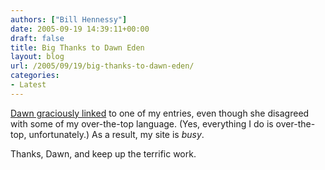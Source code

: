 ```yaml
---
authors: ["Bill Hennessy"]
date: 2005-09-19 14:39:11+00:00
draft: false
title: Big Thanks to Dawn Eden
layout: blog
url: /2005/09/19/big-thanks-to-dawn-eden/
categories:
- Latest
---
```


[Dawn graciously linked](https://www.dawneden.com/blogger.html) to one of my entries, even though she disagreed with some of my over-the-top language.  (Yes, everything I do is over-the-top, unfortunately.)  As a result, my site is _busy_.

Thanks, Dawn, and keep up the terrific work. 
